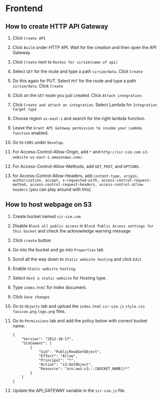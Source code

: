 # Frontend

## How to create HTTP API Gateway

1. Click `Create API`
2. Click `Build` under HTTP API. Wait for the creation and then open the API Gateway
3. Click `Create` next to `Routes for sirsim(name of api)`
4. Select `GET` for the route and type a path `sirsim/data`. Click `Create`
5. Do this again for PUT. Select `PUT` for the route and type a path `sirsim/data`. Click `Create`
6. Click on the `GET` route you just created. Click `Attach integration`.
7. Click `Create and attach an integration`. Select Lambda for `Integration target type`
8. Choose region `us-east-1` and search for the right lambda function.
9. Leave the `Grant API Gateway permission to invoke your Lambda function` enabled.

10. Go to `CORS` under `Develop`.
11. For Access-Control-Allow-Origin, add `*` and `http://sir-sim.com.s3-website-us-east-1.amazonaws.com/`.
12. For Access-Control-Allow-Methods, add `GET`, `POST`, and `OPTIONS`.
13. for Access-Control-Allow-Headers, add `content-type, origin, authorization, accept, x-requested-with, access-control-request-method, access-control-request-headers, access-control-allow-headers` (you can play around with this)

## How to host webpage on S3

1.  Create bucket named `sir-sim.com`
2.  Disable `Block all public access` in `Block Public Access settings for this bucket` and check the acknowledge warning message
3.  Click `create` button
4.  Go into the bucket and go into `Properties` tab
5.  Scroll all the way down to `Static website hosting` and click `Edit`
6.  Enable `Static website hosting`.
7.  Select `Host a static website` for Hosting type.
8.  Type `index.html` for Index document.
9.  Click `Save changes`
10. Go to `Objects` tab and upload the `index.html` `sir-sim.js` `style.css` `favicon.png` `logo.png` files.
11. Go to `Permissions` tab and add the policy below with correct bucket name.

    ```
    {
        "Version": "2012-10-17",
        "Statement": [
            {
                "Sid": "PublicReadGetObject",
                "Effect": "Allow",
                "Principal": "*",
                "Action": "s3:GetObject",
                "Resource": "arn:aws:s3:::[BUCKET_NAME]/*"
            }
        ]
    }
    ```

12. Update the API_GATEWAY variable in the `sir-sim.js` file.
